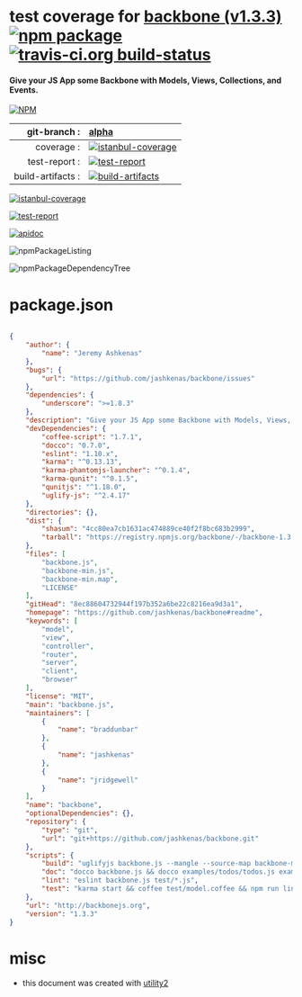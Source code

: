 # test coverage for  [backbone (v1.3.3)](https://github.com/jashkenas/backbone#readme)  [![npm package](https://img.shields.io/npm/v/npmtest-backbone.svg?style=flat-square)](https://www.npmjs.org/package/npmtest-backbone) [![travis-ci.org build-status](https://api.travis-ci.org/npmtest/node-npmtest-backbone.svg)](https://travis-ci.org/npmtest/node-npmtest-backbone)
#### Give your JS App some Backbone with Models, Views, Collections, and Events.

[![NPM](https://nodei.co/npm/backbone.png?downloads=true&downloadRank=true&stars=true)](https://www.npmjs.com/package/backbone)

| git-branch : | [alpha](https://github.com/npmtest/node-npmtest-backbone/tree/alpha)|
|--:|:--|
| coverage : | [![istanbul-coverage](https://npmtest.github.io/node-npmtest-backbone/build/coverage.badge.svg)](https://npmtest.github.io/node-npmtest-backbone/build/coverage.html/index.html)|
| test-report : | [![test-report](https://npmtest.github.io/node-npmtest-backbone/build/test-report.badge.svg)](https://npmtest.github.io/node-npmtest-backbone/build/test-report.html)|
| build-artifacts : | [![build-artifacts](https://npmtest.github.io/node-npmtest-backbone/glyphicons_144_folder_open.png)](https://github.com/npmtest/node-npmtest-backbone/tree/gh-pages/build)|

[![istanbul-coverage](https://npmtest.github.io/node-npmtest-backbone/build/screenCapture.buildCi.browser.%252Ftmp%252Fbuild%252Fcoverage.lib.html.png)](https://npmtest.github.io/node-npmtest-backbone/build/coverage.html/index.html)

[![test-report](https://npmtest.github.io/node-npmtest-backbone/build/screenCapture.buildCi.browser.%252Ftmp%252Fbuild%252Ftest-report.html.png)](https://npmtest.github.io/node-npmtest-backbone/build/test-report.html)

[![apidoc](https://npmdoc.github.io/node-npmdoc-backbone/build/screenCapture.buildCi.browser.%252Ftmp%252Fbuild%252Fapidoc.html.png)](https://npmdoc.github.io/node-npmdoc-backbone/build/apidoc.html)

![npmPackageListing](https://npmtest.github.io/node-npmtest-backbone/build/screenCapture.npmPackageListing.svg)

![npmPackageDependencyTree](https://npmtest.github.io/node-npmtest-backbone/build/screenCapture.npmPackageDependencyTree.svg)



# package.json

```json

{
    "author": {
        "name": "Jeremy Ashkenas"
    },
    "bugs": {
        "url": "https://github.com/jashkenas/backbone/issues"
    },
    "dependencies": {
        "underscore": ">=1.8.3"
    },
    "description": "Give your JS App some Backbone with Models, Views, Collections, and Events.",
    "devDependencies": {
        "coffee-script": "1.7.1",
        "docco": "0.7.0",
        "eslint": "1.10.x",
        "karma": "^0.13.13",
        "karma-phantomjs-launcher": "^0.1.4",
        "karma-qunit": "^0.1.5",
        "qunitjs": "^1.18.0",
        "uglify-js": "^2.4.17"
    },
    "directories": {},
    "dist": {
        "shasum": "4cc80ea7cb1631ac474889ce40f2f8bc683b2999",
        "tarball": "https://registry.npmjs.org/backbone/-/backbone-1.3.3.tgz"
    },
    "files": [
        "backbone.js",
        "backbone-min.js",
        "backbone-min.map",
        "LICENSE"
    ],
    "gitHead": "8ec88604732944f197b352a6be22c8216ea9d3a1",
    "homepage": "https://github.com/jashkenas/backbone#readme",
    "keywords": [
        "model",
        "view",
        "controller",
        "router",
        "server",
        "client",
        "browser"
    ],
    "license": "MIT",
    "main": "backbone.js",
    "maintainers": [
        {
            "name": "braddunbar"
        },
        {
            "name": "jashkenas"
        },
        {
            "name": "jridgewell"
        }
    ],
    "name": "backbone",
    "optionalDependencies": {},
    "repository": {
        "type": "git",
        "url": "git+https://github.com/jashkenas/backbone.git"
    },
    "scripts": {
        "build": "uglifyjs backbone.js --mangle --source-map backbone-min.map -o backbone-min.js",
        "doc": "docco backbone.js && docco examples/todos/todos.js examples/backbone.localStorage.js",
        "lint": "eslint backbone.js test/*.js",
        "test": "karma start && coffee test/model.coffee && npm run lint"
    },
    "url": "http://backbonejs.org",
    "version": "1.3.3"
}
```



# misc
- this document was created with [utility2](https://github.com/kaizhu256/node-utility2)
